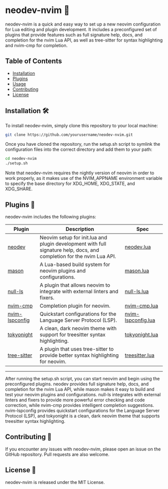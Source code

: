 neodev-nvim 🚀
==============

neodev-nvim is a quick and easy way to set up a new neovim configuration for Lua editing and plugin development. It includes a preconfigured set of plugins that provide features such as full signature help, docs, and completion for the nvim Lua API, as well as tree-sitter for syntax highlighting and nvim-cmp for completion.

Table of Contents
-----------------

*   [Installation](#installation)
*   [Plugins](#plugins)
*   [Usage](#usage)
*   [Contributing](#contributing)
*   [License](#license)

Installation 🛠️
----------------

To install neodev-nvim, simply clone this repository to your local machine:

```bash
git clone https://github.com/yourusername/neodev-nvim.git
```

Once you have cloned the repository, run the setup.sh script to symlink the configuration files into the correct directory and add them to your path:

```bash
cd neodev-nvim
./setup.sh
```

Note that neodev-nvim requires the nightly version of neovim in order to work properly, as it makes use of the NVIM\_APPNAME environment variable to specify the base directory for XDG\_HOME, XDG\_STATE, and XDG\_SHARE.

Plugins 🧩
----------

neodev-nvim includes the following plugins:

| Plugin | Description | Spec |
| --- | --- | --- |
| [neodev](https://github.com/rockerBOO/neodev.nvim) | Neovim setup for init.lua and plugin development with full signature help, docs, and completion for the nvim Lua API. | [neodev.lua](https://github.com/spigelli/neodev-nvim/lua/plugins/neodev.lua) |
| [mason](https://github.com/lewis6991/mason.nvim) | A Lua-based build system for neovim plugins and configurations. | [mason.lua](https://github.com/spigelli/neodev-nvim/lua/plugins/mason.lua) |
| [null-ls](https://github.com/jose-elias-alvarez/null-ls.nvim) | A plugin that allows neovim to integrate with external linters and fixers. | [null-ls.lua](https://github.com/spigelli/neodev-nvim/lua/plugins/null-ls.lua) |
| [nvim-cmp](https://github.com/hrsh7th/nvim-cmp) | Completion plugin for neovim. | [nvim-cmp.lua](https://github.com/spigelli/neodev-nvim/lua/plugins/nvim-cmp.lua) |
| [nvim-lspconfig](https://github.com/neovim/nvim-lspconfig) | Quickstart configurations for the Language Server Protocol (LSP). | [nvim-lspconfig.lua](https://github.com/spigelli/neodev-nvim/lua/plugins/nvim-lspconfig.lua) |
| [tokyonight](https://github.com/folke/tokyonight.nvim) | A clean, dark neovim theme with support for treesitter syntax highlighting. | [tokyonight.lua](https://github.com/spigelli/neodev-nvim/lua/plugins/tokyonight.lua) |
| [tree-sitter](https://github.com/nvim-treesitter/nvim-treesitter) | A plugin that uses tree-sitter to provide better syntax highlighting for neovim. | [treesitter.lua](https://github.com/spigelli/neodev-nvim/lua/plugins/treesitter.lua) |Usage 🚀
--------

After running the setup.sh script, you can start neovim and begin using the preconfigured plugins. neodev provides full signature help, docs, and completion for the nvim Lua API, while mason makes it easy to build and test your neovim plugins and configurations. null-ls integrates with external linters and fixers to provide more powerful error checking and code correction, while nvim-cmp provides intelligent completion suggestions. nvim-lspconfig provides quickstart configurations for the Language Server Protocol (LSP), and tokyonight is a clean, dark neovim theme that supports treesitter syntax highlighting.

Contributing 🤝
---------------

If you encounter any issues with neodev-nvim, please open an issue on the GitHub repository. Pull requests are also welcome.

License 📝
----------

neodev-nvim is released under the MIT License.
